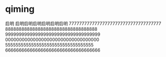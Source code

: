 qiming
======

启明
启明启明启明启明启明启明
777777777777777777777777777777777777
8888888888888888888888888888888888
99999999999999999999999999999999999
0000000000000000000000000000000000
5555555555555555555555555555555555
66666666666666666666666666666666666
